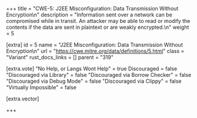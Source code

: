 +++
title = "CWE-5: J2EE Misconfiguration: Data Transmission Without Encryption\n"
description = "Information sent over a network can be compromised while in transit. An attacker may be able to read or modify the contents if the data are sent in plaintext or are weakly encrypted.\n"
weight = 5

[extra]
id = 5
name = "J2EE Misconfiguration: Data Transmission Without Encryption\n"
url = "https://cwe.mitre.org/data/definitions/5.html"
class = "Variant"
rust_docs_links = []
parent = "319"

[extra.vote]
"No Help, or Langs Wont Help" = true
Discouraged = false
"Discouraged via Library" = false
"Discouraged via Borrow Checker" = false
"Discouraged via Debug Mode" = false
"Discouraged via Clippy" = false
"Virtually Impossible" = false

[extra.vector]

+++